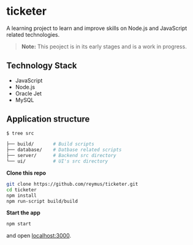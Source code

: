 # ticketer

A learning project to learn and improve skills on Node.js and JavaScript related technologies.

> **Note:** This peoject is in its early stages and is a work in progress.

## Technology Stack

- JavaScript
- Node.js
- Oracle Jet
- MySQL


## Application structure

```bash
$ tree src

├── build/       # Build scripts
├── database/    # Datbase related scripts
├── server/      # Backend src directory
└── ui/          # UI's src directory
```


**Clone this repo**

```bash
git clone https://github.com/reymus/ticketer.git
cd ticketer
npm install
npm run-script build/build
```

**Start the app**

```bash
npm start
```

and open [localhost:3000](http://localhost:3000).

